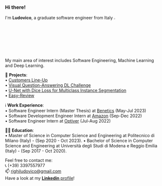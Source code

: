 ### Hi there!

I'm **Ludovico**, a graduate software engineer from Italy <img width="3%" src="https://user-images.githubusercontent.com/52406034/141650515-e762b8fe-d829-4bed-be1e-b1a37f95251b.png"> 

My main area of interest includes Software Engineering, Machine Learning and Deep Learning.

📌 **Projects**:  
• [Customers Line-Up](https://github.com/LudovicoRighi/Customers-LineUp)  
• [Visual Question-Answering DL Challenge](https://github.com/LudovicoRighi/Visual-Question-Answering-DL-Challenge)  
• [U-Net with Dice Loss for Multiclass Instance Segmentation](https://github.com/LudovicoRighi/U-Net-with-Dice-Loss-for-Multiclass-Instance-Segmentation)  
• [Easy-Review](https://github.com/LudovicoRighi/EasyReview)  

 ℹ️ **Work Experience**:  
• Software Engineer Intern (Master Thesis) at [Benetics](https://benetics.io/) (May-Jul 2023)  
• Software Development Engineer Intern at [Amazon](https://www.amazon.com/) (Sep-Dec 2022)  
• Software Engineer Intern at [Optiver](https://optiver.com/) (Jul-Aug 2022)  

 👨‍🎓 **Education**:  
• Master of Science in Computer Science and Engineering at Politecnico di Milano (Italy) - (Sep 2020 - Oct 2023).
• Bachelor of Science in Computer Science and Engineering at Università degli Studi di Modena e Reggio Emilia (Italy) - (Sep 2017 - Oct 2020). 


Feel free to contact me:  
📞 (+39) 3397557977  
📫 righiludovico@gmail.com  
Have a look at my [**Linkedin** profile](https://www.linkedin.com/in/ludovico-righi-18b886167/)! 


<!--
**LudovicoRighi/LudovicoRighi** is a ✨ _special_ ✨ repository because its `README.md` (this file) appears on your GitHub profile.

Here are some ideas to get you started:

- 🔭 I’m currently working on ...
- 🌱 I’m currently learning ...
- 👯 I’m looking to collaborate on ...
- 🤔 I’m looking for help with ...
- 💬 Ask me about ...
- 📫 How to reach me: ...
- 😄 Pronouns: ...
- ⚡ Fun fact: ...
-->
